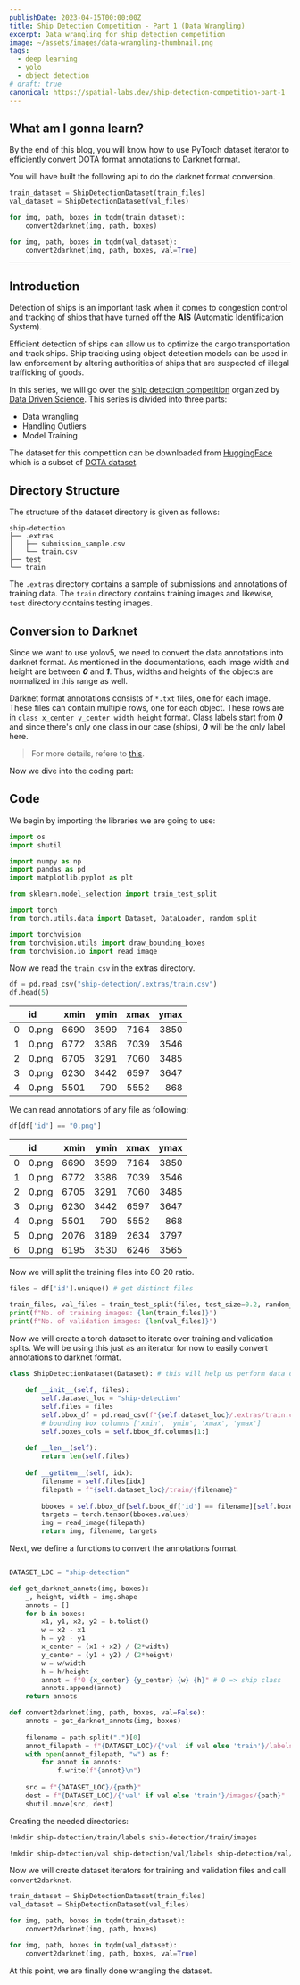```yaml
---
publishDate: 2023-04-15T00:00:00Z
title: Ship Detection Competition - Part 1 (Data Wrangling)
excerpt: Data wrangling for ship detection competition
image: ~/assets/images/data-wrangling-thumbnail.png
tags:
  - deep learning
  - yolo
  - object detection
# draft: true
canonical: https://spatial-labs.dev/ship-detection-competition-part-1
---
```


## What am I gonna learn?
By the end of this blog, you will know how to use PyTorch dataset iterator to efficiently convert DOTA format annotations to Darknet format.

You will have built the following api to do the darknet format conversion.

```py
train_dataset = ShipDetectionDataset(train_files)
val_dataset = ShipDetectionDataset(val_files)

for img, path, boxes in tqdm(train_dataset):
    convert2darknet(img, path, boxes)

for img, path, boxes in tqdm(val_dataset):
    convert2darknet(img, path, boxes, val=True)
```
---


## Introduction


Detection of ships is an important task when it comes to congestion control and tracking of ships that have turned off the **AIS** (Automatic Identification System). 

Efficient detection of ships can allow us to optimize the cargo transportation and track ships. Ship tracking using object detection models can be used in law enforcement by altering authorities of ships that are suspected of illegal trafficking of goods.

In this series, we will go over the [ship detection competition](https://huggingface.co/spaces/competitions/ship-detection) organized by [Data Driven Science](https://datadrivenscience.com/). This series is divided into three parts:

- Data wrangling
- Handling Outliers
- Model Training

The dataset for this competition can be downloaded from [HuggingFace](https://huggingface.co/datasets/datadrivenscience/ship-detection) which is a subset of [DOTA dataset](https://captain-whu.github.io/DOTA/dataset.html).

## Directory Structure

The structure of the dataset directory is given as follows:

    ship-detection
    ├── .extras
    │   ├── submission_sample.csv
    │   └── train.csv
    ├── test
    └── train

The `.extras` directory contains a sample of submissions and annotations of training data. 
The `train` directory contains training images and likewise, `test` directory contains testing images.

## Conversion to Darknet

Since we want to use yolov5, we need to convert the data annotations into darknet format. As mentioned in the documentations, each image width and height are between **_0_** and **_1_**. Thus, widths and heights of the objects are normalized in this range as well. 

Darknet format annotations consists of `*.txt` files, one for each image. These files can contain multiple rows, one for each object. These rows are in `class x_center y_center width height` format. Class labels start from **_0_** and since there's only one class in our case (ships), **_0_** will be the only label here.

> For more details, refere to [this](https://docs.ultralytics.com/yolov5/train_custom_data/#12-create-labels).

Now we dive into the coding part:

## Code
We begin by importing the libraries we are going to use:

```py
import os
import shutil

import numpy as np
import pandas as pd
import matplotlib.pyplot as plt

from sklearn.model_selection import train_test_split

import torch
from torch.utils.data import Dataset, DataLoader, random_split

import torchvision
from torchvision.utils import draw_bounding_boxes
from torchvision.io import read_image
```

Now we read the `train.csv` in the extras directory.

```py
df = pd.read_csv("ship-detection/.extras/train.csv")
df.head(5)
```

|    | id    |   xmin |   ymin |   xmax |   ymax |
|---:|:------|-------:|-------:|-------:|-------:|
|  0 | 0.png |   6690 |   3599 |   7164 |   3850 |
|  1 | 0.png |   6772 |   3386 |   7039 |   3546 |
|  2 | 0.png |   6705 |   3291 |   7060 |   3485 |
|  3 | 0.png |   6230 |   3442 |   6597 |   3647 |
|  4 | 0.png |   5501 |    790 |   5552 |    868 |

We can read annotations of any file as following:

```py
df[df['id'] == "0.png"]
```

|    | id    |   xmin |   ymin |   xmax |   ymax |
|---:|:------|-------:|-------:|-------:|-------:|
|  0 | 0.png |   6690 |   3599 |   7164 |   3850 |
|  1 | 0.png |   6772 |   3386 |   7039 |   3546 |
|  2 | 0.png |   6705 |   3291 |   7060 |   3485 |
|  3 | 0.png |   6230 |   3442 |   6597 |   3647 |
|  4 | 0.png |   5501 |    790 |   5552 |    868 |
|  5 | 0.png |   2076 |   3189 |   2634 |   3797 |
|  6 | 0.png |   6195 |   3530 |   6246 |   3565 |

Now we will split the training files into 80-20 ratio.

```py
files = df['id'].unique() # get distinct files

train_files, val_files = train_test_split(files, test_size=0.2, random_state=42) # for reproducablity
print(f"No. of training images: {len(train_files)}")
print(f"No. of validation images: {len(val_files)}")
```

Now we will create a torch dataset to iterate over training and validation splits. We will be using this just as an iterator for now to easily convert annotations to darknet format.

```py
class ShipDetectionDataset(Dataset): # this will help us perform data operations
    
    def __init__(self, files):
        self.dataset_loc = "ship-detection"
        self.files = files
        self.bbox_df = pd.read_csv(f"{self.dataset_loc}/.extras/train.csv")
        # bounding box columns ['xmin', 'ymin', 'xmax', 'ymax']
        self.boxes_cols = self.bbox_df.columns[1:]
        
    def __len__(self):
        return len(self.files)
    
    def __getitem__(self, idx):
        filename = self.files[idx]
        filepath = f"{self.dataset_loc}/train/{filename}"
        
        bboxes = self.bbox_df[self.bbox_df['id'] == filename][self.boxes_cols]
        targets = torch.tensor(bboxes.values)
        img = read_image(filepath)
        return img, filename, targets
```
Next, we define a functions to convert the annotations format.

```py

DATASET_LOC = "ship-detection"

def get_darknet_annots(img, boxes):
    _, height, width = img.shape
    annots = []
    for b in boxes:
        x1, y1, x2, y2 = b.tolist()
        w = x2 - x1
        h = y2 - y1
        x_center = (x1 + x2) / (2*width)
        y_center = (y1 + y2) / (2*height)
        w = w/width
        h = h/height
        annot = f"0 {x_center} {y_center} {w} {h}" # 0 => ship class
        annots.append(annot)
    return annots

def convert2darknet(img, path, boxes, val=False):
    annots = get_darknet_annots(img, boxes)
    
    filename = path.split(".")[0]
    annot_filepath = f"{DATASET_LOC}/{'val' if val else 'train'}/labels/{filename}.txt"
    with open(annot_filepath, "w") as f:
        for annot in annots:
            f.write(f"{annot}\n")
            
    src = f"{DATASET_LOC}/{path}"
    dest = f"{DATASET_LOC}/{'val' if val else 'train'}/images/{path}"
    shutil.move(src, dest)
```

Creating the needed directories:

```sh
!mkdir ship-detection/train/labels ship-detection/train/images

!mkdir ship-detection/val ship-detection/val/labels ship-detection/val/images
```

Now we will create dataset iterators for training and validation files and call `convert2darknet`.

```py
train_dataset = ShipDetectionDataset(train_files)
val_dataset = ShipDetectionDataset(val_files)

for img, path, boxes in tqdm(train_dataset):
    convert2darknet(img, path, boxes)

for img, path, boxes in tqdm(val_dataset):
    convert2darknet(img, path, boxes, val=True)
```

At this point, we are finally done wrangling the dataset.